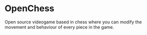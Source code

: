 # OpenChess
Open source videogame based in chess where you can modify the movement and behaviour of every piece in the game.
